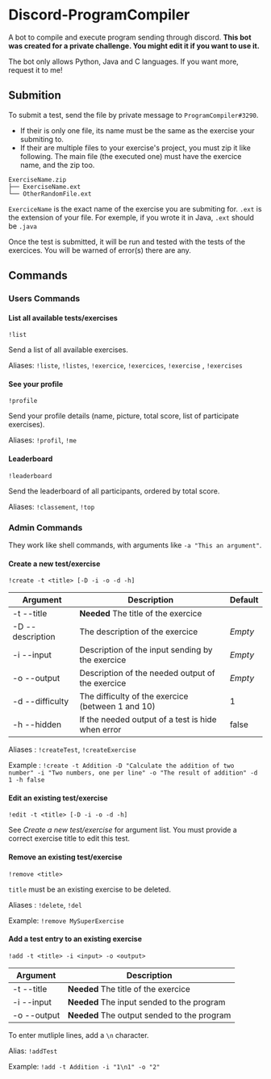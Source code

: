 # Discord-ProgramCompiler
A bot to compile and execute program sending through discord.
**This bot was created for a private challenge. You might edit it if you want to use it.**

The bot only allows Python, Java and C languages. If you want more, request it to me!

## Submition

To submit a test, send the file by private message to `ProgramCompiler#3290`.

- If their is only one file, its name must be the same as the exercise your submiting to.
- If their are multiple files to your exercise's project, you must zip it like following. The main file (the executed one) must have the exercice name, and the zip too.
```
ExerciseName.zip
├── ExerciseName.ext
└── OtherRandomFile.ext
```
`ExerciceName` is the exact name of the exercise you are submiting for.
`.ext` is the extension of your file. For exemple, if you wrote it in Java, `.ext` should be `.java`

Once the test is submitted, it will be run and tested with the tests of the exercices. You will be warned of error(s) there are any.

## Commands

### Users Commands

#### List all available tests/exercises

`!list`

Send a list of all available exercises.

Aliases: `!liste`, `!listes`, `!exercice`, `!exercices`, `!exercise` , `!exercises`

#### See your profile

`!profile`

Send your profile details (name, picture, total score, list of participate exercises).

Aliases: `!profil`, `!me`

#### Leaderboard

`!leaderboard`

Send the leaderboard of all participants, ordered by total score.

Aliases: `!classement`, `!top`



### Admin Commands

They work like shell commands, with arguments like `-a "This an argument"`.

#### Create a new test/exercise

`!create -t <title> [-D -i -o -d -h]`

|    Argument    |                  Description                    |Default|
| -------------- | ----------------------------------------------- | ----- |
|-t --title      |**Needed** The title of the exercice             |       |
|-D --description|The description of the exercice                  |*Empty*|
|-i --input      |Description of the input sending by the exercice |*Empty*|
|-o --output     |Description of the needed output of the exercice |*Empty*|
|-d --difficulty |The difficulty of the exercice (between 1 and 10)|   1   |
|-h --hidden     |If the needed output of a test is hide when error| false |

Aliases : `!createTest`, `!createExercise`

Example : `!create -t Addition -D "Calculate the addition of two number" -i "Two numbers, one per line" -o "The result of addition" -d 1 -h false`

#### Edit an existing test/exercise

`!edit -t <title> [-D -i -o -d -h]`

See *Create a new test/exercise* for argument list.
You must provide a correct exercise title to edit this test.

#### Remove an existing test/exercise

`!remove <title>`

`title` must be an existing exercise to be deleted.

Aliases : `!delete`, `!del`

Example: `!remove MySuperExercise`

#### Add a test entry to an existing exercise

`!add -t <title> -i <input> -o <output>`

|  Argument  |                 Description                |
| ---------- | ------------------------------------------ |
|-t --title  |**Needed** The title of the exercice        |
|-i --input  |**Needed** The input sended to the program  |
|-o --output |**Needed** The output sended to the program |

To enter mutliple lines, add a `\n` character.

Alias: `!addTest`

Example: `!add -t Addition -i "1\n1" -o "2"`
